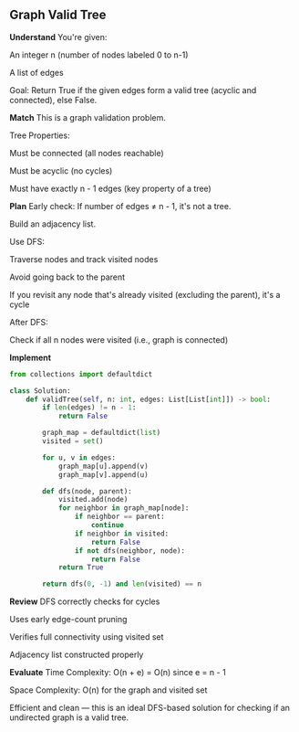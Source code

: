 ## Graph Valid Tree
**Understand**
You're given:

An integer n (number of nodes labeled 0 to n-1)

A list of edges

Goal:
Return True if the given edges form a valid tree (acyclic and connected), else False.

**Match**
This is a graph validation problem.

Tree Properties:

Must be connected (all nodes reachable)

Must be acyclic (no cycles)

Must have exactly n - 1 edges (key property of a tree)

**Plan**
Early check: If number of edges ≠ n - 1, it's not a tree.

Build an adjacency list.

Use DFS:

Traverse nodes and track visited nodes

Avoid going back to the parent

If you revisit any node that's already visited (excluding the parent), it's a cycle

After DFS:

Check if all n nodes were visited (i.e., graph is connected)

**Implement**
```python
from collections import defaultdict

class Solution:
    def validTree(self, n: int, edges: List[List[int]]) -> bool:
        if len(edges) != n - 1:
            return False

        graph_map = defaultdict(list)
        visited = set()

        for u, v in edges:
            graph_map[u].append(v)
            graph_map[v].append(u)

        def dfs(node, parent):
            visited.add(node)
            for neighbor in graph_map[node]:
                if neighbor == parent:
                    continue
                if neighbor in visited:
                    return False
                if not dfs(neighbor, node):
                    return False
            return True

        return dfs(0, -1) and len(visited) == n
```

**Review**
 DFS correctly checks for cycles

 Uses early edge-count pruning

 Verifies full connectivity using visited set

Adjacency list constructed properly

**Evaluate**
Time Complexity: O(n + e) = O(n) since e = n - 1

Space Complexity: O(n) for the graph and visited set

Efficient and clean — this is an ideal DFS-based solution for checking if an undirected graph is a valid tree.